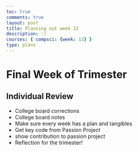 ```yaml
---
toc: true
comments: true
layout: post
title: Planning out week 12
description: :)
courses: { compsci: {week: 12} }
type: plans
---
```


# Final Week of Trimester
## Individual Review
- College board corrections
- College board notes
- Make sure every week has a plan and tangibles
- Get key code from Passion Project
- show contribution to passion project
- Reflection for the trimester! 
